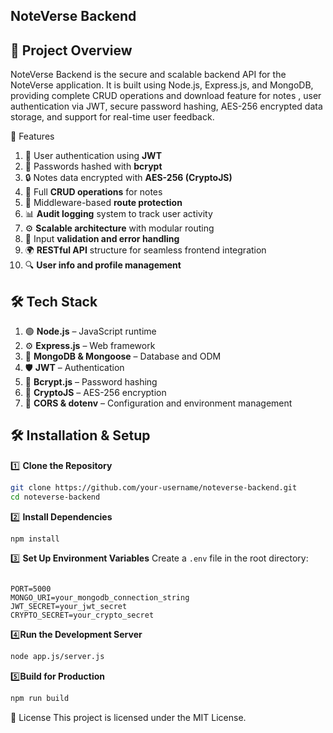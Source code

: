 ## NoteVerse Backend

## 📌 Project Overview 
NoteVerse Backend is the secure and scalable backend API for the NoteVerse application. It is built using Node.js, Express.js, and MongoDB, providing complete CRUD operations and download feature for notes , user authentication via JWT, secure password hashing, AES-256 encrypted data storage, and support for real-time user feedback.

🚀 Features
1. 👤 User authentication using **JWT**  
2. 🔐 Passwords hashed with **bcrypt**  
3. 🔒 Notes data encrypted with **AES-256 (CryptoJS)**  
4. 📁 Full **CRUD operations** for notes  
5. 🧠 Middleware-based **route protection**  
6. 📊 **Audit logging** system to track user activity  
7. ⚙️ **Scalable architecture** with modular routing  
8. 🧪 Input **validation and error handling**  
9. 🌍 **RESTful API** structure for seamless frontend integration  
10. 🔍 **User info and profile management**

## 🛠️ Tech Stack


1. 🟢 **Node.js** – JavaScript runtime  
2. ⚙️ **Express.js** – Web framework  
3. 🍃 **MongoDB & Mongoose** – Database and ODM  
4. 🛡️ **JWT** – Authentication  
5. 🔑 **Bcrypt.js** – Password hashing  
6. 🔐 **CryptoJS** – AES-256 encryption  
7. 🔄 **CORS & dotenv** – Configuration and environment management  


## 🛠️ Installation & Setup

1️⃣ **Clone the Repository**
```sh
git clone https://github.com/your-username/noteverse-backend.git
cd noteverse-backend
```

2️⃣ **Install Dependencies**
```sh
npm install
```


3️⃣ **Set Up Environment Variables**
Create a `.env` file in the root directory:
```env

PORT=5000
MONGO_URI=your_mongodb_connection_string
JWT_SECRET=your_jwt_secret
CRYPTO_SECRET=your_crypto_secret
```

4️⃣**Run the Development Server**
```sh
node app.js/server.js
```

5️⃣**Build for Production**
```sh
npm run build
```


📄 License
This project is licensed under the MIT License.





